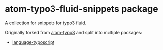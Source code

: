 # atom-typo3-fluid-snippets package

A collection for snippets for typo3 fluid.

Originally forked from [atom-typo3](https://github.com/jawee/atom-typo3) and split into multiple packages:

* [language-typoscript](https://github.com/febLey/atom-language-typoscript)
